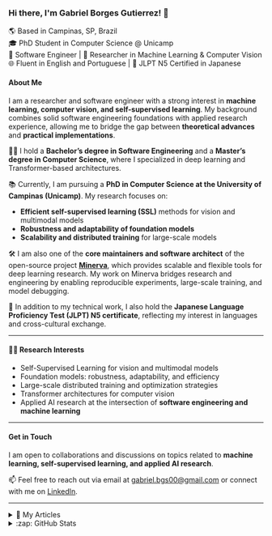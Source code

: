 ### Hi there, I'm Gabriel Borges Gutierrez! 🚀

🌎 Based in Campinas, SP, Brazil  
🎓 PhD Student in Computer Science @ Unicamp  
🔧 Software Engineer | 🤖 Researcher in Machine Learning & Computer Vision  
🌐 Fluent in English and Portuguese | 🗾 JLPT N5 Certified in Japanese  

#### About Me

I am a researcher and software engineer with a strong interest in **machine learning, computer vision, and self-supervised learning**. My background combines solid software engineering foundations with applied research experience, allowing me to bridge the gap between **theoretical advances** and **practical implementations**.  

👨‍🎓 I hold a **Bachelor’s degree in Software Engineering** and a **Master’s degree in Computer Science**, where I specialized in deep learning and Transformer-based architectures.  

📚 Currently, I am pursuing a **PhD in Computer Science at the University of Campinas (Unicamp)**. My research focuses on:  
- **Efficient self-supervised learning (SSL)** methods for vision and multimodal models  
- **Robustness and adaptability of foundation models**  
- **Scalability and distributed training** for large-scale models  

🛠️ I am also one of the **core maintainers and software architect** of the open-source project [**Minerva**](https://github.com/discovery-unicamp/Minerva), which provides scalable and flexible tools for deep learning research. My work on Minerva bridges research and engineering by enabling reproducible experiments, large-scale training, and model debugging.  

🗾 In addition to my technical work, I also hold the **Japanese Language Proficiency Test (JLPT) N5 certificate**, reflecting my interest in languages and cross-cultural exchange.  

---

#### 🧑‍🔬 Research Interests
- Self-Supervised Learning for vision and multimodal models  
- Foundation models: robustness, adaptability, and efficiency  
- Large-scale distributed training and optimization strategies  
- Transformer architectures for computer vision  
- Applied AI research at the intersection of **software engineering and machine learning**  

---

#### Get in Touch

I am open to collaborations and discussions on topics related to **machine learning, self-supervised learning, and applied AI research**.  

📫 Feel free to reach out via email at <gabriel.bgs00@gmail.com> or connect with me on [LinkedIn](https://www.linkedin.com/in/gabrielbgutierrez/). 

---
<details>
  </br>
  <summary>📄 My Articles</summary>
  <ul>
    <li><a href="https://www.earthdoc.org/content/papers/10.3997/2214-4609.2024101294">Applying the Transformer Architecture for Semantic Segmentation of Seismic Facies</a></li>
  </ul>
</details>

<details>
  <br />
  <summary>:zap: GitHub Stats</summary>

  <img height="180" src="https://github-readme-stats.vercel.app/api?username=GabrielBG0&theme=tokyonight&show_icons=true&count_private=true" />
  <img height="180" src="https://github-readme-stats.vercel.app/api/top-langs/?username=GabrielBG0&layout=compact&theme=tokyonight&hide=jupyter%20notebook,ShaderLab&langs_count=8" />

</details>

